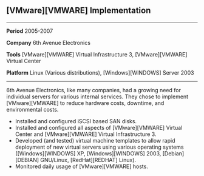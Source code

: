 ## [VMware][VMWARE] Implementation

------------ -------------------------------------------------------------------------------------------
**Period**   2005-2007

**Company**  6th Avenue Electronics

**Tools**    [VMware][VMWARE] Virtual Infrastructure 3, [VMware][VMWARE] Virtual Center

**Platform** Linux (Various distributions), [Windows][WINDOWS] Server 2003
------------ -------------------------------------------------------------------------------------------

6th Avenue Electronics, like many companies, had a growing need for individual servers for various internal services. They chose to implement [VMware][VMWARE] to reduce hardware costs, downtime, and environmental costs.

* Installed and configured iSCSI based SAN disks.
* Installed and configured all aspects of [VMware][VMWARE] Virtual Center and [VMware][VMWARE] Virtual Infrastructure 3.
* Developed (and tested) virtual machine templates to allow rapid deployment of new virtual servers using various operating systems ([Windows][WINDOWS] XP, [Windows][WINDOWS] 2003, [Debian][DEBIAN] GNU/Linux, [RedHat][REDHAT] Linux).
* Monitored daily usage of [VMware][VMWARE] hosts.
